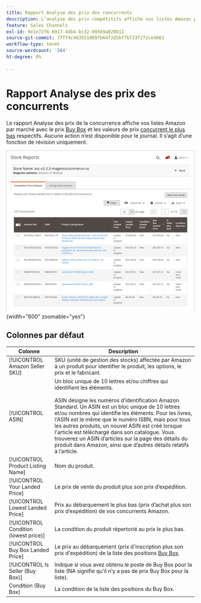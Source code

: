 ```yaml
---
title: Rapport Analyse des prix des concurrents
description: L’analyse des prix compétitifs affiche vos listes Amazon par marché avec le prix Buy Box correspondant et les valeurs de prix de concurrent les plus faibles.
feature: Sales Channels
exl-id: 9e1e72f6-6917-4db4-bc32-09569a028b11
source-git-commit: 7fff4c463551089fb64f2d5bf7bf23f272ce4663
workflow-type: tm+mt
source-wordcount: '264'
ht-degree: 0%

---
```


# Rapport Analyse des prix des concurrents

Le rapport Analyse des prix de la concurrence affiche vos listes Amazon par marché avec le prix [Buy Box](./buy-box-competitor-pricing.md) et les valeurs de prix [concurrent le plus bas](./lowest-competitor-pricing.md) respectifs. Aucune action n’est disponible pour le journal. Il s’agit d’une fonction de révision uniquement.

![Rapport Analyse des prix des concurrents](assets/amazon-competitive-price-analysis.png){width="600" zoomable="yes"}

## Colonnes par défaut

| Colonne | Description |
|---------------------------------------|------------------------------------------------------------------------------------------------------------------------------------------------------------------------------------------------------------------------------------------------------------------------------------------------------------------------------------------------------------------------------------------------------------------------------------------------------------------------------------|
| [!UICONTROL Amazon Seller SKU] | SKU (unité de gestion des stocks) affectée par Amazon à un produit pour identifier le produit, les options, le prix et le fabricant. |
| [!UICONTROL ASIN] | Un bloc unique de 10 lettres et/ou chiffres qui identifient les éléments.<br><br>ASIN désigne les numéros d’identification Amazon Standard. Un ASIN est un bloc unique de 10 lettres et/ou nombres qui identifie les éléments. Pour les livres, l&#39;ASIN est le même que le numéro ISBN, mais pour tous les autres produits, un nouvel ASIN est créé lorsque l&#39;article est téléchargé dans son catalogue. Vous trouverez un ASIN d’articles sur la page des détails du produit dans Amazon, ainsi que d’autres détails relatifs à l’article. |
| [!UICONTROL Product Listing Name] | Nom du produit. |
| [!UICONTROL Your Landed Price] | Le prix de vente du produit plus son prix d’expédition. |
| [!UICONTROL Lowest Landed Price] | Prix au débarquement le plus bas (prix d’achat plus son prix d’expédition) de vos concurrents Amazon. |
| [!UICONTROL Condition (lowest price)] | La condition du produit répertorié au prix le plus bas. |
| [!UICONTROL Buy Box Landed Price] | Le prix au débarquement (prix d&#39;inscription plus son prix d&#39;expédition) de la liste des positions [Buy Box](./buy-box-competitor-pricing.md). |
| [!UICONTROL Is Seller (Buy Box)] | Indique si vous avez obtenu le poste de Buy Box pour la liste (NA signifie qu’il n’y a pas de prix Buy Box pour la liste). |
| Condition (Buy Box) | La condition de la liste des positions du Buy Box. |
